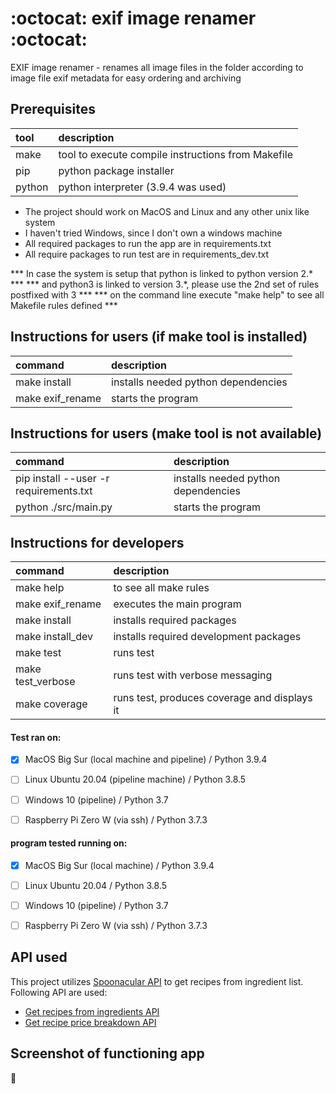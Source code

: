 # :octocat: exif image renamer :octocat:
EXIF image renamer - renames all image files in the folder according to image file exif metadata for easy ordering and archiving


## Prerequisites
| tool   | description                                        |
| :----- | :------------------------------------------------- |
| make   | tool to execute compile instructions from Makefile |
| pip    | python package installer                           |
| python | python interpreter (3.9.4 was used)                |

- The project should work on MacOS and Linux and any other unix like system
- I haven't tried Windows, since I don't own a windows machine
- All required packages to run the app are in requirements.txt
- All require packages to run test are in requirements_dev.txt


*** In case the system is setup that python is linked to python version 2.* ***
*** and python3 is linked to version 3.*, please use the 2nd set of rules postfixed with 3 ***
*** on the command line execute "make help" to see all Makefile rules defined ***


## Instructions for users (if make tool is installed)
| command          | description                         |
| :--------------- | :---------------------------------- |
| make install     | installs needed python dependencies |
| make exif_rename | starts the program                  |


## Instructions for users (make tool is not available)
| command                                | description                         |
| :------------------------------------- | :---------------------------------- |
| pip install --user -r requirements.txt | installs needed python dependencies |
| python ./src/main.py                   | starts the program                  |



## Instructions for developers
| command           | description                                  |
| :---------------- | :------------------------------------------- |
| make help         | to see all make rules                        |
| make exif_rename  | executes the main program                    |
| make install      | installs required packages                   |
| make install_dev  | installs required development packages       |
| make test         | runs test                                    |
| make test_verbose | runs test with verbose messaging             |
| make coverage     | runs test, produces coverage and displays it |


#### Test ran on:
- [x] MacOS Big Sur (local machine and pipeline) / Python 3.9.4
- [ ] Linux Ubuntu 20.04 (pipeline machine) / Python 3.8.5
- [ ] Windows 10 (pipeline) / Python 3.7
- [ ] Raspberry Pi Zero W (via ssh) / Python 3.7.3


#### program tested running on:
- [x] MacOS Big Sur (local machine) / Python 3.9.4
- [ ] Linux Ubuntu 20.04  / Python 3.8.5
- [ ] Windows 10 (pipeline) / Python 3.7
- [ ] Raspberry Pi Zero W (via ssh) / Python 3.7.3


## API used
This project utilizes [Spoonacular API](https://spoonacular.com/food-api/docs) to get recipes from ingredient list. Following API are used:
- [Get recipes from ingredients API](https://spoonacular.com/food-api/docs#Search-Recipes-by-Ingredients)
- [Get recipe price breakdown API](https://spoonacular.com/food-api/docs#Get-Recipe-Price-Breakdown-by-ID)


## Screenshot of functioning app
<!-- ![The screenshot](docs/running_app.jpg?raw=true "running app") -->

:checkered_flag:
